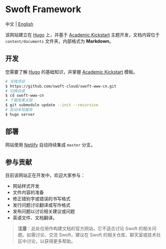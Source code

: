 # Swoft Framework

中文 | [English]()

该网站建立在 [Hugo](https://gohugo.io) 上，并基于 [Academic Kickstart](https://sourcethemes.com/academic/) 主题开发，文档内容位于 `content/documents` 文件夹，内部格式为 **Markdown**。

## 开发

您需要了解 [Hugo](https://gohugo.io) 的基础知识，并掌握 [Academic Kickstart](https://sourcethemes.com/academic/) 模板。

```bash
# 克隆项目
$ https://github.com/swoft-cloud/swoft-www-cn.git
# 切换目录
$ cd swoft-www-cn
# 下载雨果主题
$ git submodule update --init --recursive
# 启动本地服务
$ hugo server
```

## 部署

网站使用 [Netlify](https://netlify.com) 自动持续集成 `master`  分支。

## 参与贡献

目前该网站正在开发中，欢迎大家参与：

* 网站样式开发
* 文件内容的准备
* 修正错别字或错误的书写格式
* 发行问题讨论翻译或写作格式
* 发布问题以讨论相关建议或问题
* 英语文件、文档翻译。

> **注意**：此处仅用作构建文档的官方网站，它不适合讨论 Swoft 的相关问题。如需讨论、交流 Swoft，建议在 Swoft 的相关仓库、聊天室或技术社区中讨论，以获得更多帮助。

